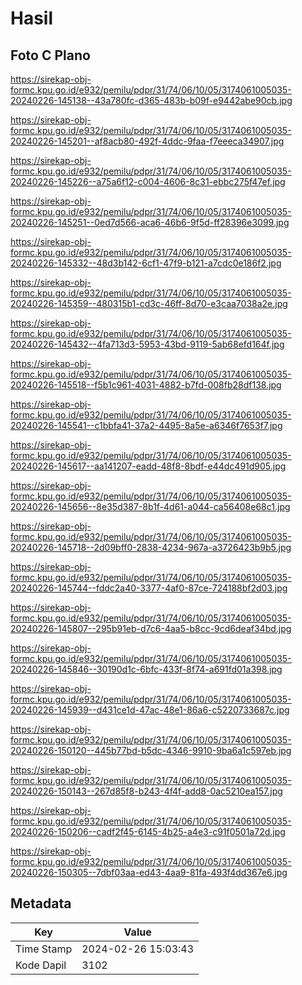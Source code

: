 # Hasil

## Foto C Plano

https://sirekap-obj-formc.kpu.go.id/e932/pemilu/pdpr/31/74/06/10/05/3174061005035-20240226-145138--43a780fc-d365-483b-b09f-e9442abe90cb.jpg

https://sirekap-obj-formc.kpu.go.id/e932/pemilu/pdpr/31/74/06/10/05/3174061005035-20240226-145201--af8acb80-492f-4ddc-9faa-f7eeeca34907.jpg

https://sirekap-obj-formc.kpu.go.id/e932/pemilu/pdpr/31/74/06/10/05/3174061005035-20240226-145226--a75a6f12-c004-4606-8c31-ebbc275f47ef.jpg

https://sirekap-obj-formc.kpu.go.id/e932/pemilu/pdpr/31/74/06/10/05/3174061005035-20240226-145251--0ed7d566-aca6-46b6-9f5d-ff28396e3099.jpg

https://sirekap-obj-formc.kpu.go.id/e932/pemilu/pdpr/31/74/06/10/05/3174061005035-20240226-145332--48d3b142-6cf1-47f9-b121-a7cdc0e186f2.jpg

https://sirekap-obj-formc.kpu.go.id/e932/pemilu/pdpr/31/74/06/10/05/3174061005035-20240226-145359--480315b1-cd3c-46ff-8d70-e3caa7038a2e.jpg

https://sirekap-obj-formc.kpu.go.id/e932/pemilu/pdpr/31/74/06/10/05/3174061005035-20240226-145432--4fa713d3-5953-43bd-9119-5ab68efd164f.jpg

https://sirekap-obj-formc.kpu.go.id/e932/pemilu/pdpr/31/74/06/10/05/3174061005035-20240226-145518--f5b1c961-4031-4882-b7fd-008fb28df138.jpg

https://sirekap-obj-formc.kpu.go.id/e932/pemilu/pdpr/31/74/06/10/05/3174061005035-20240226-145541--c1bbfa41-37a2-4495-8a5e-a6346f7653f7.jpg

https://sirekap-obj-formc.kpu.go.id/e932/pemilu/pdpr/31/74/06/10/05/3174061005035-20240226-145617--aa141207-eadd-48f8-8bdf-e44dc491d905.jpg

https://sirekap-obj-formc.kpu.go.id/e932/pemilu/pdpr/31/74/06/10/05/3174061005035-20240226-145656--8e35d387-8b1f-4d61-a044-ca56408e68c1.jpg

https://sirekap-obj-formc.kpu.go.id/e932/pemilu/pdpr/31/74/06/10/05/3174061005035-20240226-145718--2d09bff0-2838-4234-967a-a3726423b9b5.jpg

https://sirekap-obj-formc.kpu.go.id/e932/pemilu/pdpr/31/74/06/10/05/3174061005035-20240226-145744--fddc2a40-3377-4af0-87ce-724188bf2d03.jpg

https://sirekap-obj-formc.kpu.go.id/e932/pemilu/pdpr/31/74/06/10/05/3174061005035-20240226-145807--295b91eb-d7c6-4aa5-b8cc-9cd6deaf34bd.jpg

https://sirekap-obj-formc.kpu.go.id/e932/pemilu/pdpr/31/74/06/10/05/3174061005035-20240226-145846--30190d1c-6bfc-433f-8f74-a691fd01a398.jpg

https://sirekap-obj-formc.kpu.go.id/e932/pemilu/pdpr/31/74/06/10/05/3174061005035-20240226-145939--d431ce1d-47ac-48e1-86a6-c5220733687c.jpg

https://sirekap-obj-formc.kpu.go.id/e932/pemilu/pdpr/31/74/06/10/05/3174061005035-20240226-150120--445b77bd-b5dc-4346-9910-9ba6a1c597eb.jpg

https://sirekap-obj-formc.kpu.go.id/e932/pemilu/pdpr/31/74/06/10/05/3174061005035-20240226-150143--267d85f8-b243-4f4f-add8-0ac5210ea157.jpg

https://sirekap-obj-formc.kpu.go.id/e932/pemilu/pdpr/31/74/06/10/05/3174061005035-20240226-150206--cadf2f45-6145-4b25-a4e3-c91f0501a72d.jpg

https://sirekap-obj-formc.kpu.go.id/e932/pemilu/pdpr/31/74/06/10/05/3174061005035-20240226-150305--7dbf03aa-ed43-4aa9-81fa-493f4dd367e6.jpg


## Metadata

| Key        | Value               |
| ---------- | ------------------- |
| Time Stamp | 2024-02-26 15:03:43 |
| Kode Dapil | 3102                |



